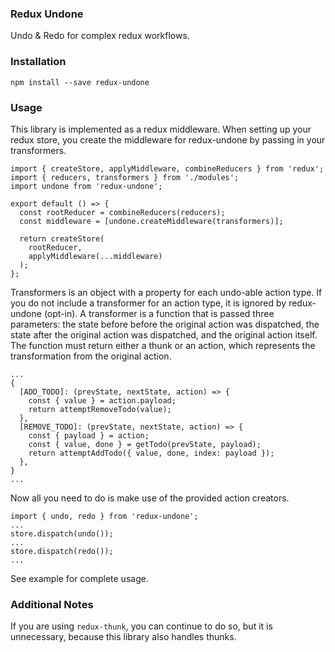 ### Redux Undone

Undo & Redo for complex redux workflows.

### Installation

```
npm install --save redux-undone
```

### Usage

This library is implemented as a redux middleware. When setting up your redux
store, you create the middleware for redux-undone by passing in your
transformers.

```
import { createStore, applyMiddleware, combineReducers } from 'redux';
import { reducers, transformers } from './modules';
import undone from 'redux-undone';

export default () => {
  const rootReducer = combineReducers(reducers);
  const middleware = [undone.createMiddleware(transformers)];

  return createStore(
    rootReducer,
    applyMiddleware(...middleware)
  );
};
```

Transformers is an object with a property for each undo-able action type. If you
do not include a transformer for an action type, it is ignored by redux-undone
(opt-in). A transformer is a function that is passed three parameters: the
state before before the original action was dispatched, the state after the
original action was dispatched, and the original action itself. The function
must return either a thunk or an action, which represents the transformation
from the original action.

```
...
{
  [ADD_TODO]: (prevState, nextState, action) => {
    const { value } = action.payload;
    return attemptRemoveTodo(value);
  },
  [REMOVE_TODO]: (prevState, nextState, action) => {
    const { payload } = action;
    const { value, done } = getTodo(prevState, payload);
    return attemptAddTodo({ value, done, index: payload });
  },
}
...
```

Now all you need to do is make use of the provided action creators.

```
import { undo, redo } from 'redux-undone';
...
store.dispatch(undo());
...
store.dispatch(redo());
...
```

See example for complete usage.

### Additional Notes

If you are using `redux-thunk`, you can continue to do so, but it is unnecessary, because this library also handles thunks.

